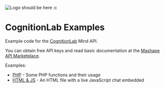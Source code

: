 ![Logo should be here :c](https://cognitionlab.ltd/img/cognitionlabltd_350.png "CognitionLab")

# CognitionLab Examples

Example code for the [CognitionLab](https://cognitionlab.ltd/) Mind API.

You can obtain free API keys and read basic documentation at the [Mashape API Marketplace](https://market.mashape.com/erinsteph/cognitionlab).

Examples:
* [PHP](https://github.com/ErinSteph/CognitionLab-examples/blob/master/php-example.php) - Some PHP functions and their usage
* [HTML & JS](https://github.com/ErinSteph/CognitionLab-examples/blob/master/html%2Bjs-example.php) - An HTML file with a live JavaScript chat embedded